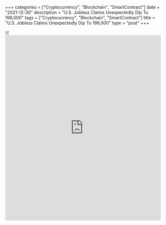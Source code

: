+++
categories = ["Cryptocurrency", "Blockchain", "SmartContract"]
date = "2021-12-30"
description = "U.S. Jobless Claims Unexpectedly Dip To 198,000"
tags = ["Cryptocurrency", "Blockchain", "SmartContract"]
title = "U.S. Jobless Claims Unexpectedly Dip To 198,000"
type = "post"
+++

{{<iframe id="large-banner" src="https://www.bounty.group/#slide=19.0" width="100%" height="600" scrolling="no" style="border: 0px solid rgb(216, 221, 230); border-radius: 3px;">}}

The Labor Department released a report on Thursday unexpectedly showing
a modest drop in first-time claims for U.S. unemployment benefits in the
week ended December 25th.

The report said initial jobless claims dipped to 198,000, a decrease of
8,000 from the previous week's revised level of 206,000.

The slight pullback surprised economists, who had expected jobless
claims to inch up to 208,000 from the 205,000 originally reported for
the previous week.

The Labor Department said the less volatile four-week moving average
also slipped to 199,250, a decrease of 7,250 from the previous week's
revised average of 206,500.

With the drop, the four-week moving average fell to its lowest level
since hitting 199,250 in the week ended October 25, 1969.

Continuing claims, a reading on the number of people receiving ongoing
unemployment assistance, also slid by 140,000 to 1.716 million in the
week ended December 18, hitting the lowest level since March 2020.

The four-week moving average of continuing claims also fell to a
pandemic-era low of 1,859,500, a decrease of 59,500 from the previous
week's revised average of 1,919,000.

Next Friday, the Labor Department is scheduled to release its more
closely watched monthly employment report for December.

Economists currently expect employment to jump by 400,000 jobs in
December after climbing by 210,000 jobs in November. The unemployment
rate is expected to slip to 4.1 percent from 4.2 percent.

For comments and feedback [contact](https://www.playgroundfx.com/contact/): editorial@rtt[news](https://www.letsplayfx.com/blog/forex-news-website/).com

[Economic News][1]

 **What parts of the world are seeing the best (and worst) economic
performances lately? Click[here][2] to check out our [Econ Scorecard][2]
and find out! See up-to-the-moment [ranking](https://www.playgroundfx.com/blog/crypto-exchange-ranking/)s for the best and worst
performers in [GDP][2], [unemployment rate][3], [inflation][4] and much
more.**

   1. www.rtt[news](https://www.letsplayfx.com/blog/forex-news-website/).com/Content/EconomicNews.aspx
   2. www.rtt[news](https://www.letsplayfx.com/blog/forex-news-website/).com/economic-scorecard/world-rank/GDP/highest-performance.aspx
   3. www.rtt[news](https://www.letsplayfx.com/blog/forex-news-website/).com/economic-scorecard/world-rank/unemployment-rate/lowest-performance.aspx
   4. www.rtt[news](https://www.letsplayfx.com/blog/forex-news-website/).com/economic-scorecard/world-rank/CPI/highest-performance.aspx